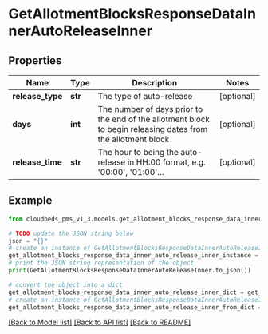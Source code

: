 # GetAllotmentBlocksResponseDataInnerAutoReleaseInner


## Properties

Name | Type | Description | Notes
------------ | ------------- | ------------- | -------------
**release_type** | **str** | The type of auto-release | [optional] 
**days** | **int** | The number of days prior to the end of the allotment block to begin releasing dates from the allotment block | [optional] 
**release_time** | **str** | The hour to being the auto-release in HH:00 format, e.g. &#39;00:00&#39;, &#39;01:00&#39;... | [optional] 

## Example

```python
from cloudbeds_pms_v1_3.models.get_allotment_blocks_response_data_inner_auto_release_inner import GetAllotmentBlocksResponseDataInnerAutoReleaseInner

# TODO update the JSON string below
json = "{}"
# create an instance of GetAllotmentBlocksResponseDataInnerAutoReleaseInner from a JSON string
get_allotment_blocks_response_data_inner_auto_release_inner_instance = GetAllotmentBlocksResponseDataInnerAutoReleaseInner.from_json(json)
# print the JSON string representation of the object
print(GetAllotmentBlocksResponseDataInnerAutoReleaseInner.to_json())

# convert the object into a dict
get_allotment_blocks_response_data_inner_auto_release_inner_dict = get_allotment_blocks_response_data_inner_auto_release_inner_instance.to_dict()
# create an instance of GetAllotmentBlocksResponseDataInnerAutoReleaseInner from a dict
get_allotment_blocks_response_data_inner_auto_release_inner_from_dict = GetAllotmentBlocksResponseDataInnerAutoReleaseInner.from_dict(get_allotment_blocks_response_data_inner_auto_release_inner_dict)
```
[[Back to Model list]](../README.md#documentation-for-models) [[Back to API list]](../README.md#documentation-for-api-endpoints) [[Back to README]](../README.md)


